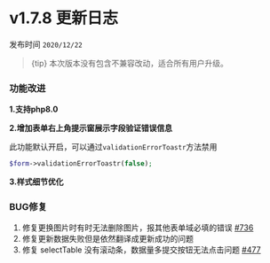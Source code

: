 # v1.7.8 更新日志

发布时间 `2020/12/22`

> {tip} 本次版本没有包含不兼容改动，适合所有用户升级。


### 功能改进

**1.支持php8.0**

**2.增加表单右上角提示窗展示字段验证错误信息**

此功能默认开启，可以通过`validationErrorToastr`方法禁用

```php
$form->validationErrorToastr(false);
```

**3.样式细节优化**

### BUG修复

1. 修复更换图片时有时无法删除图片，报其他表单域必填的错误 [#736](https://github.com/jqhph/dcat-admin/issues/736)
2. 修复更新数据失败但是依然翻译成更新成功的问题
3. 修复 selectTable 没有滚动条，数据量多提交按钮无法点击问题 [#477](https://github.com/jqhph/dcat-admin/issues/477)
